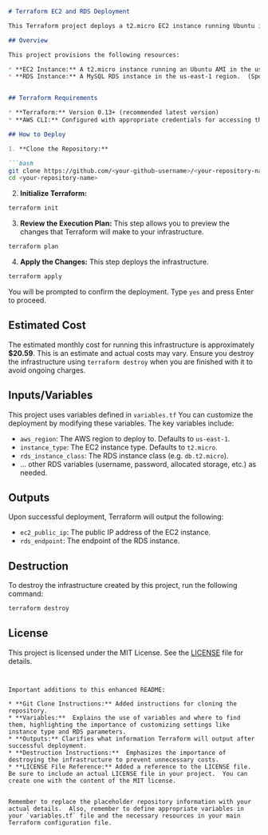 ```markdown
# Terraform EC2 and RDS Deployment

This Terraform project deploys a t2.micro EC2 instance running Ubuntu in the us-east-1 region along with a MySQL RDS instance in the same region.

## Overview

This project provisions the following resources:

* **EC2 Instance:** A t2.micro instance running an Ubuntu AMI in the us-east-1 region.
* **RDS Instance:** A MySQL RDS instance in the us-east-1 region.  (Specific RDS instance details like size, storage, etc., are configurable within the Terraform variables.)


## Terraform Requirements

* **Terraform:** Version 0.13+ (recommended latest version)
* **AWS CLI:** Configured with appropriate credentials for accessing the AWS account where the resources will be deployed.

## How to Deploy

1. **Clone the Repository:**

```bash
git clone https://github.com/<your-github-username>/<your-repository-name>.git  # Replace with your repo details
cd <your-repository-name>
```

2. **Initialize Terraform:**

```bash
terraform init
```

3. **Review the Execution Plan:**  This step allows you to preview the changes that Terraform will make to your infrastructure.

```bash
terraform plan
```

4. **Apply the Changes:**  This step deploys the infrastructure.

```bash
terraform apply
```

You will be prompted to confirm the deployment. Type `yes` and press Enter to proceed.


## Estimated Cost

The estimated monthly cost for running this infrastructure is approximately **$20.59**. This is an estimate and actual costs may vary.  Ensure you destroy the infrastructure using `terraform destroy` when you are finished with it to avoid ongoing charges.


## Inputs/Variables

This project uses variables defined in `variables.tf`  You can customize the deployment by modifying these variables. The key variables include:

* `aws_region`: The AWS region to deploy to. Defaults to `us-east-1`.
* `instance_type`: The EC2 instance type. Defaults to `t2.micro`.
* `rds_instance_class`:  The RDS instance class (e.g. `db.t2.micro`).
*  ... other RDS variables (username, password, allocated storage, etc.) as needed.


## Outputs

Upon successful deployment, Terraform will output the following:

* `ec2_public_ip`: The public IP address of the EC2 instance.
* `rds_endpoint`: The endpoint of the RDS instance.


## Destruction

To destroy the infrastructure created by this project, run the following command:

```bash
terraform destroy
```


## License

This project is licensed under the MIT License.  See the [LICENSE](LICENSE) file for details.


```


Important additions to this enhanced README:

* **Git Clone Instructions:** Added instructions for cloning the repository.
* **Variables:**  Explains the use of variables and where to find them, highlighting the importance of customizing settings like instance type and RDS parameters.
* **Outputs:** Clarifies what information Terraform will output after successful deployment.
* **Destruction Instructions:**  Emphasizes the importance of destroying the infrastructure to prevent unnecessary costs.
* **LICENSE File Reference:** Added a reference to the LICENSE file.  Be sure to include an actual LICENSE file in your project.  You can create one with the content of the MIT license.


Remember to replace the placeholder repository information with your actual details.  Also, remember to define appropriate variables in your `variables.tf` file and the necessary resources in your main Terraform configuration file.